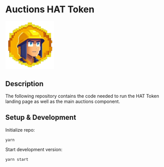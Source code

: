 # Auctions HAT Token

<img src="https://github.com/open-web-academy/BOS-HardHatCoin/blob/main/assets/icon.png" width="30%">

## Description

The following repository contains the code needed to run the HAT Token landing page as well as the main auctions component.
## Setup & Development

Initialize repo:

    yarn

Start development version:

    yarn start
